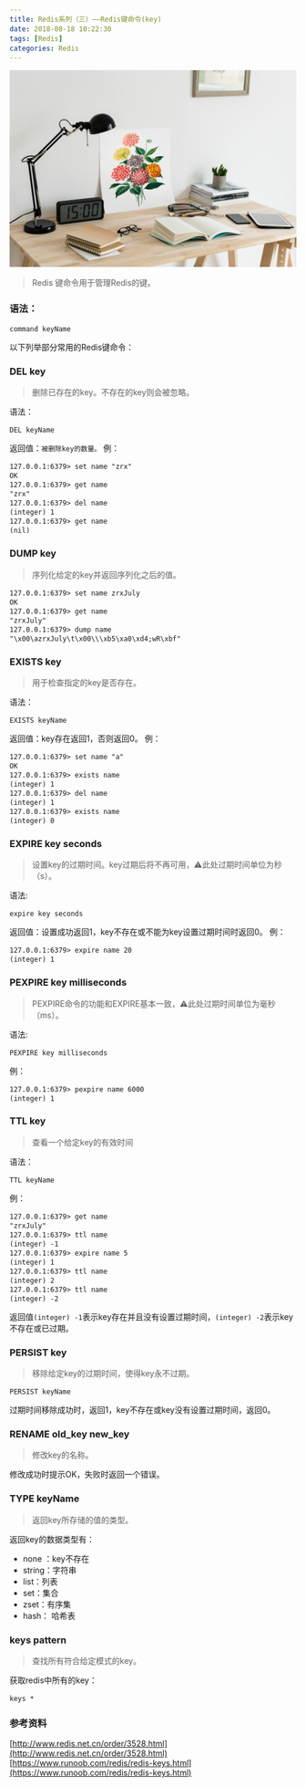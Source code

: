 ```yaml
---
title: Redis系列（三）——Redis键命令(key)
date: 2018-08-18 10:22:30
tags: [Redis]
categories: Redis
---
```

![blog picture](redis-study-3/redis-3.jpg)

> Redis 键命令用于管理Redis的键。  

### 语法：
```
command keyName
```

以下列举部分常用的Redis键命令：

### DEL key
> 删除已存在的key。不存在的key则会被忽略。  

语法：
```
DEL keyName
```
返回值：`被删除key的数量。`
例：
```
127.0.0.1:6379> set name "zrx"
OK
127.0.0.1:6379> get name
"zrx"
127.0.0.1:6379> del name
(integer) 1
127.0.0.1:6379> get name
(nil)
```

### DUMP key
> 序列化给定的key并返回序列化之后的值。

```
127.0.0.1:6379> set name zrxJuly
OK
127.0.0.1:6379> get name
"zrxJuly"
127.0.0.1:6379> dump name
"\x00\azrxJuly\t\x00\\\xb5\xa0\xd4;wR\xbf"
```


### EXISTS key
> 用于检查指定的key是否存在。  

语法：
```
EXISTS keyName
```
返回值：key存在返回1，否则返回0。
例：
```
127.0.0.1:6379> set name "a"
OK
127.0.0.1:6379> exists name
(integer) 1
127.0.0.1:6379> del name
(integer) 1
127.0.0.1:6379> exists name
(integer) 0
```
<!-- more -->

### EXPIRE key seconds
> 设置key的过期时间。key过期后将不再可用，⚠️此处过期时间单位为秒（s）。

语法:
```
expire key seconds
```

返回值：设置成功返回1，key不存在或不能为key设置过期时间时返回0。
例：
```
127.0.0.1:6379> expire name 20
(integer) 1
```

### PEXPIRE key milliseconds
> PEXPIRE命令的功能和EXPIRE基本一致，⚠️此处过期时间单位为毫秒（ms）。

语法:
```
PEXPIRE key milliseconds
```

例：
```
127.0.0.1:6379> pexpire name 6000
(integer) 1
```

### TTL key
> 查看一个给定key的有效时间

语法：
```
TTL keyName
```

例：
```
127.0.0.1:6379> get name
"zrxJuly"
127.0.0.1:6379> ttl name
(integer) -1
127.0.0.1:6379> expire name 5
(integer) 1
127.0.0.1:6379> ttl name
(integer) 2
127.0.0.1:6379> ttl name
(integer) -2
```
返回值`(integer) -1`表示key存在并且没有设置过期时间，`(integer) -2`表示key不存在或已过期。

### PERSIST key
> 移除给定key的过期时间，使得key永不过期。

```
PERSIST keyName
```
过期时间移除成功时，返回1，key不存在或key没有设置过期时间，返回0。

### RENAME old_key new_key
> 修改key的名称。

修改成功时提示OK，失败时返回一个错误。
### TYPE keyName
> 返回key所存储的值的类型。

返回key的数据类型有：
- none ：key不存在
- string：字符串
- list：列表
- set：集合
- zset：有序集
- hash： 哈希表

### keys pattern
> 查找所有符合给定模式的key。

获取redis中所有的key：
```
keys *
```

### 参考资料
[http://www.redis.net.cn/order/3528.html](http://www.redis.net.cn/order/3528.html)
[https://www.runoob.com/redis/redis-keys.html](https://www.runoob.com/redis/redis-keys.html)